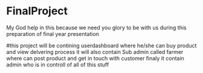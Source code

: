 # FinalProject
My God help in this because we need you glory to be with us during this preparation of final year presentation

#this project will be contining userdashboard where he/she can buy product and view delvering process
it will also contain Sub admin called farmer where can post product and get in touch with customer
finaly it contain admin who is in controll of all of this stuff
